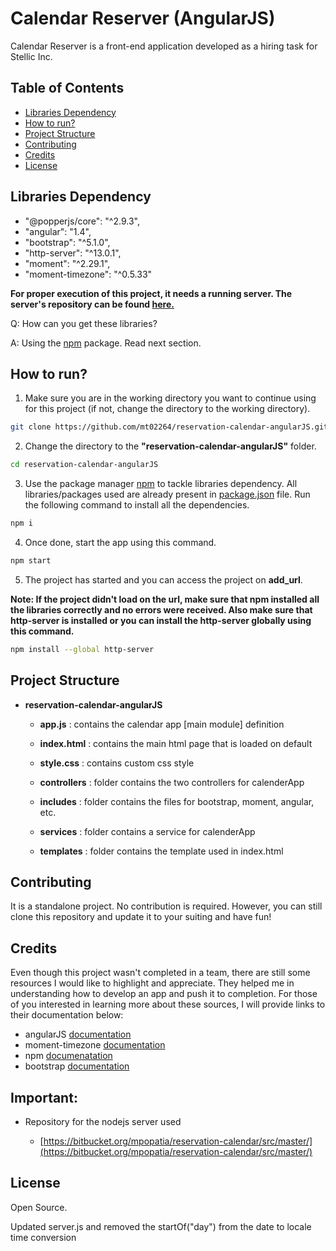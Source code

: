 # Calendar Reserver (AngularJS)

Calendar Reserver is a front-end application developed as a hiring task for Stellic Inc.


## Table of Contents

- [Libraries Dependency](#-Libraries-Dependency)
- [How to run?](#-How-to-run?)
- [Project Structure](#-Project-Structure)
- [Contributing](#-Contributing)
- [Credits](#-Credits)
- [License](#-License)



## Libraries Dependency
 -   "@popperjs/core": "^2.9.3",
 -   "angular": "1.4",
 -   "bootstrap": "^5.1.0",
 -   "http-server": "^13.0.1",
 -   "moment": "^2.29.1",
 -   "moment-timezone": "^0.5.33"


**For proper execution of this project, it needs a running server. The server's repository can be found [here.](https://bitbucket.org/mpopatia/reservation-calendar/src/master/)**

Q: How can you get these libraries? 

A: Using the [npm](https://github.com/npm/npm) package. Read next section.

## How to run?

1. Make sure you are in the working directory you want to continue using for this project (if not, change the directory to the working directory).

```bash
git clone https://github.com/mt02264/reservation-calendar-angularJS.git
```

2. Change the directory to the **"reservation-calendar-angularJS"** folder.

```bash
cd reservation-calendar-angularJS
```

3. Use the package manager [npm](https://github.com/npm/npm) to tackle libraries dependency. All libraries/packages used are already present in [package.json](https://github.com/mt02264/reservation-calendar-angularJS/blob/main/package.json) file. Run the following command to install all the dependencies. 

```bash
npm i
```
4. Once done, start the app using this command.

```bash
npm start
```

5. The project has started and you can access the project on **add_url**.

**Note: If the project didn't load on the url, make sure that npm installed all the libraries correctly and no errors were received. Also make sure that http-server is installed or you can install the http-server globally using this command.**

```bash
npm install --global http-server
```
## Project Structure

-  **reservation-calendar-angularJS**
     - **app.js** : contains the calendar  app [main module] definition

     - **index.html** : contains the main html page that is loaded on default

     - **style.css** : contains custom css style 

     - **controllers** : folder contains the two controllers for calenderApp 

     - **includes** : folder contains the files for bootstrap, moment, angular, etc.

     - **services** : folder contains a service for calenderApp

     - **templates** : folder contains the template used in index.html

## Contributing
It is a standalone project. No contribution is required. However, you can still clone this repository and update it to your suiting and have fun!

## Credits
Even though this project wasn't completed in a team, there are still some resources I would like to highlight and appreciate. They helped me in understanding how to develop an app and push it to completion. For those of you interested in learning more about these sources, I will provide links to their documentation below:

- angularJS [documentation](https://docs.angularjs.org/guide)
- moment-timezone [documentation](https://momentjs.com/timezone/docs/)
- npm [documenatation](https://docs.npmjs.com/)
-  bootstrap [documentation](https://getbootstrap.com/docs/4.1/getting-started/introduction/) 

## **Important:**
- Repository for the nodejs server used

    - [https://bitbucket.org/mpopatia/reservation-calendar/src/master/](https://bitbucket.org/mpopatia/reservation-calendar/src/master/)

## License
Open Source. 



Updated server.js and removed the startOf("day") from the date to locale time conversion
